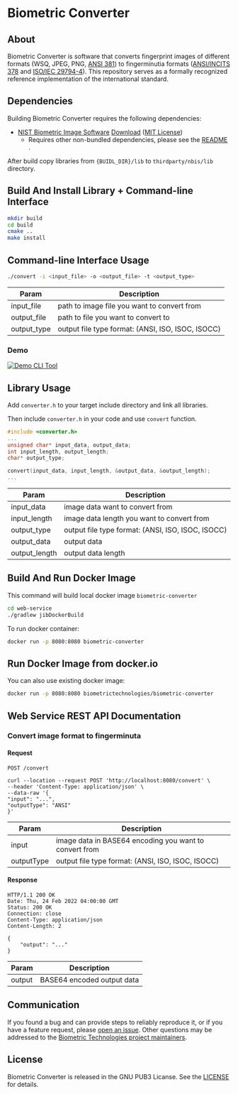 # Biometric Converter

About
-----
Biometric Converter is software that converts fingerprint images of different formats (WSQ, JPEG,
PNG, [ANSI 381](https://webstore.ansi.org/Standards/INCITS/ANSIINCITS3812004))
to fingerminutia formats ([ANSI/INCITS 378](https://tsapps.nist.gov/publication/get_pdf.cfm?pub_id=150619)
and [ISO/IEC 29794-4](http://www.iso.org/iso/catalogue_detail.htm?csnumber=62791)).
This repository serves as a formally recognized reference implementation of the
international standard.


Dependencies
------------

Building Biometric Converter requires the following dependencies:

* [NIST Biometric Image Software](https://github.com/biometric-technologies/nist-biometric-image-software-nbis) [Download](https://www.nist.gov/services-resources/software/nist-biometric-image-software-nbis) ([MIT License](https://opensource.org/licenses/MIT))
    * Requires other non-bundled dependencies, please see
      the [README](https://github.com/biometric-technologies/nist-biometric-image-software-nbis/blob/master/INSTALL_LINUX_MACOSX.txt)
      .

After build copy libraries from `{BUIDL_DIR}/lib` to `thirdparty/nbis/lib` directory.


Build And Install Library + Command-line Interface
---------------------------------------------

```bash
mkdir build
cd build
cmake ..
make install 
```

Command-line Interface Usage
---------------------------------------------

```bash
./convert -i <input_file> -o <output_file> -t <output_type>
```

| Param       | Description                                       |
|-------------|---------------------------------------------------|
| input_file  | path to image file you want to convert from       |
| output_file | path to file you want to convert to               |
| output_type | output file type format: (ANSI, ISO, ISOC, ISOCC) |

### Demo

[![Demo CLI Tool](https://j.gifs.com/jYkBkz.gif)](https://www.youtube.com/watch?v=Ke1P1PfEm30)


Library Usage
---------------------------------------------

Add `converter.h` to your target include directory and link all libraries.

Then include `converter.h` in your code and use `convert` function.

```C
#include <converter.h>
...
unsigned char* input_data, output_data;
int input_length, output_length;
char* output_type;

convert(input_data, input_length, &output_data, &output_length);
...
```

| Param         | Description                                       |
|---------------|---------------------------------------------------|
| input_data    | image data want to convert from                   |
| input_length  | image data length you want to convert from        |
| output_type   | output file type format: (ANSI, ISO, ISOC, ISOCC) |
| output_data   | output data                                       |
| output_length | output data length                                |

Build And Run Docker Image
--------------------

This command will build local docker image `biometric-converter`

```bash
cd web-service
./gradlew jibDockerBuild
```

To run docker container:

```bash
docker run -p 8080:8080 biometric-converter
```

Run Docker Image from docker.io
--------------------

You can also use existing docker image:

```bash
docker run -p 8080:8080 biometrictechnologies/biometric-converter
```

Web Service REST API Documentation
--------------------

### Convert image format to fingerminuta

#### Request

`POST /convert`

    curl --location --request POST 'http://localhost:8080/convert' \
    --header 'Content-Type: application/json' \
    --data-raw '{
    "input": "...",
    "outputType": "ANSI"
    }'

| Param         | Description                                            |
|---------------|--------------------------------------------------------|
| input         | image data in BASE64 encoding you want to convert from |
| outputType    | output file type format: (ANSI, ISO, ISOC, ISOCC)      |

#### Response

    HTTP/1.1 200 OK
    Date: Thu, 24 Feb 2022 04:00:00 GMT
    Status: 200 OK
    Connection: close
    Content-Type: application/json
    Content-Length: 2

    {
        "output": "..."
    }

| Param  | Description                |
|--------|----------------------------|
| output | BASE64 encoded output data |

Communication
-------------
If you found a bug and can provide steps to reliably reproduce it, or if you
have a feature request, please
[open an issue](https://github.com/biometric-technologies/biometric-converter/issues). Other
questions may be addressed to the
[Biometric Technologies project maintainers](mailto:info@iriscan.net).

License
-------
Biometric Converter is released in the GNU PUB3 Licanse. See the
[LICENSE](https://github.com/biometric-technologies/biometric-converte/blob/master/LICENSE.md)
for details.
